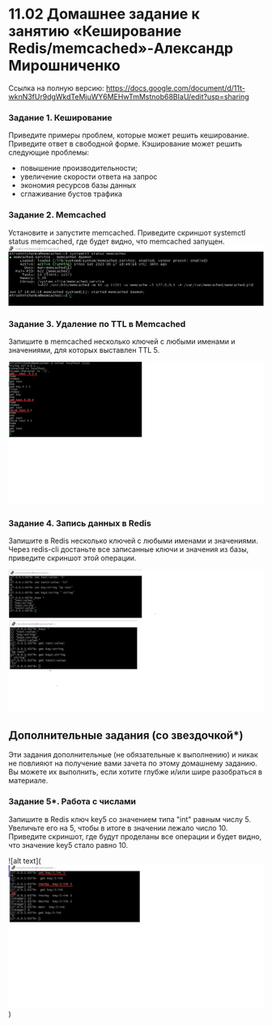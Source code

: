 # 11.02 Домашнее задание к занятию «Кеширование Redis/memcached»-Александр Мирошниченко
 Ссылка  на полную версию: https://docs.google.com/document/d/11t-wknN3fUr9dgWkdTeMjuWY6MEHwTmMstnob68BIaU/edit?usp=sharing 

### Задание 1. Кеширование
Приведите примеры проблем, которые может решить кеширование.
Приведите ответ в свободной форме.
 Кэширование  может решить   следующие проблемы:                                                                
  - повышение производительности;
  - увеличение скорости ответа на запрос
  - экономия ресурсов базы данных
  - сглаживание бустов трафика 

### Задание 2. Memcached
Установите и запустите memcached.
Приведите скриншот systemctl status memcached, где будет видно, что memcached запущен.
![alt text](https://github.com/anmiroshnichenko/11.02/blob/main/Screenshot_4.jpg)



### Задание 3. Удаление по TTL в Memcached
Запишите в memcached несколько ключей с любыми именами и значениями, для которых выставлен TTL 5.

![alt text](https://github.com/anmiroshnichenko/11.02/blob/main/Screenshot_5.bmp)

### Задание 4. Запись данных в Redis
Запишите в Redis несколько ключей с любыми именами и значениями.
Через redis-cli достаньте все записанные ключи и значения из базы, приведите скриншот этой операции.

![alt text](https://github.com/anmiroshnichenko/11.02/blob/main/Screenshot_6.jpg)


## Дополнительные задания (со звездочкой*)

Эти задания дополнительные (не обязательные к выполнению) и никак не повлияют на получение вами зачета по этому домашнему заданию. Вы можете их выполнить, если хотите глубже и/или шире разобраться в материале.

### Задание 5*. Работа с числами
Запишите в Redis ключ key5 со значением типа "int" равным числу 5. Увеличьте его на 5, чтобы в итоге в значении лежало число 10.
Приведите скриншот, где будут проделаны все операции и будет видно, что значение key5 стало равно 10.

![alt text](![alt text](https://github.com/anmiroshnichenko/11.02/blob/main/Screenshot_8.jpg))
